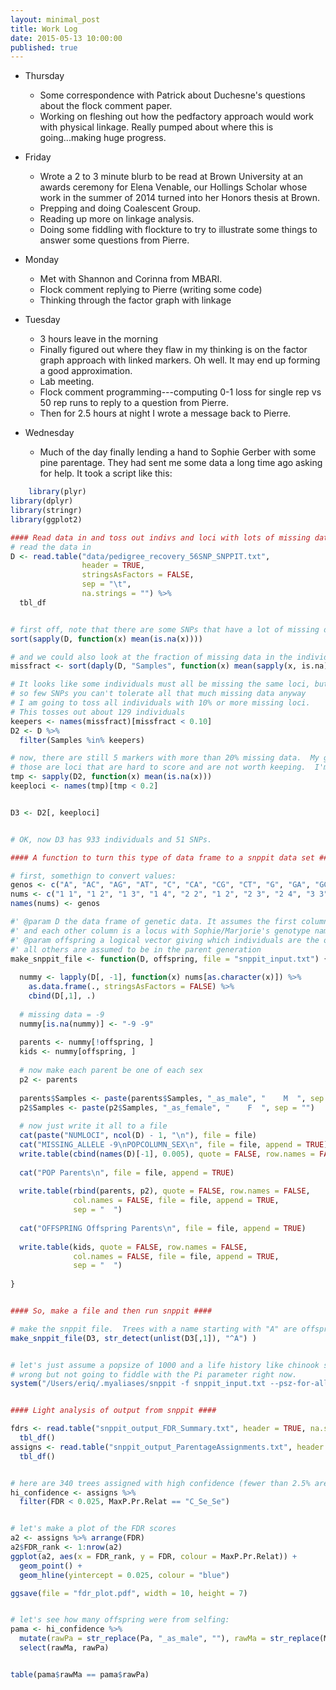 ```yaml
---
layout: minimal_post
title: Work Log
date: 2015-05-13 10:00:00 
published: true
---
```


    
    
* Thursday
    * Some correspondence with Patrick about Duchesne's questions about the flock comment paper.
    * Working on fleshing out how the pedfactory approach would work with physical linkage. Really pumped
    about where this is going...making huge progress.
    
* Friday
    * Wrote a 2 to 3  minute blurb to be read at Brown University at an awards ceremony for Elena Venable, our
    Hollings Scholar whose work in the summer of 2014 turned into her Honors thesis at Brown.
    * Prepping and doing Coalescent Group.
    * Reading up more on linkage analysis.
    * Doing some fiddling with flockture to try to illustrate some things to answer some questions from Pierre.
    

* Monday
    * Met with Shannon and Corinna from MBARI.
    * Flock comment replying to Pierre (writing some code)
    * Thinking through the factor graph with linkage
    
* Tuesday
    * 3 hours leave in the morning
    * Finally figured out where they flaw in my thinking is on the factor graph approach with linked markers.  Oh well.
    It may end up forming a good approximation.
    * Lab meeting.
    * Flock comment programming---computing 0-1 loss for single rep vs 50 rep runs to reply to a question from Pierre.
    * Then for 2.5 hours at night I wrote a message back to Pierre.
    
* Wednesday
    * Much of the day finally lending a hand to Sophie Gerber with some pine parentage.  They had sent me some data a long time ago asking for help.  It took a script like this:

```r
    library(plyr)
library(dplyr)
library(stringr)
library(ggplot2)

#### Read data in and toss out indivs and loci with lots of missing data ####
# read the data in
D <- read.table("data/pedigree_recovery_56SNP_SNPPIT.txt", 
                header = TRUE, 
                stringsAsFactors = FALSE, 
                sep = "\t",
                na.strings = "") %>%
  tbl_df


# first off, note that there are some SNPs that have a lot of missing data
sort(sapply(D, function(x) mean(is.na(x))))

# and we could also look at the fraction of missing data in the individuals
missfract <- sort(daply(D, "Samples", function(x) mean(sapply(x, is.na))))

# It looks like some individuals must all be missing the same loci, but with 
# so few SNPs you can't tolerate all that much missing data anyway
# I am going to toss all individuals with 10% or more missing loci.
# This tosses out about 129 individuals
keepers <- names(missfract)[missfract < 0.10]
D2 <- D %>%
  filter(Samples %in% keepers)

# now, there are still 5 markers with more than 20% missing data.  My guess is that
# those are loci that are hard to score and are not worth keeping.  I'm gonna toss em.
tmp <- sapply(D2, function(x) mean(is.na(x)))
keeploci <- names(tmp)[tmp < 0.2]


D3 <- D2[, keeploci]


# OK, now D3 has 933 individuals and 51 SNPs. 

#### A function to turn this type of data frame to a snppit data set ####

# first, somethign to convert values:
genos <- c("A", "AC", "AG", "AT", "C", "CA", "CG", "CT", "G", "GA", "GC", "GT", "T", "TA", "TC", "TG")
nums <- c("1 1", "1 2", "1 3", "1 4", "2 2", "1 2", "2 3", "2 4", "3 3", "1 3", "2 3", "3 4", "4 4", "1 4", "2 4", "3 4")
names(nums) <- genos

#' @param D the data frame of genetic data. It assumes the first column is the sample name
#' and each other column is a locus with Sophie/Marjorie's genotype names
#' @param offspring a logical vector giving which individuals are the offspring
#' all others are assumed to be in the parent generation
make_snppit_file <- function(D, offspring, file = "snppit_input.txt") {
  
  nummy <- lapply(D[, -1], function(x) nums[as.character(x)]) %>% 
    as.data.frame(., stringsAsFactors = FALSE) %>%
    cbind(D[,1], .)
  
  # missing data = -9
  nummy[is.na(nummy)] <- "-9 -9"
  
  parents <- nummy[!offspring, ]
  kids <- nummy[offspring, ]
  
  # now make each parent be one of each sex
  p2 <- parents
  
  parents$Samples <- paste(parents$Samples, "_as_male", "    M  ", sep = "")
  p2$Samples <- paste(p2$Samples, "_as_female", "    F  ", sep = "")
  
  # now just write it all to a file
  cat(paste("NUMLOCI", ncol(D) - 1, "\n"), file = file)
  cat("MISSING_ALLELE -9\nPOPCOLUMN_SEX\n", file = file, append = TRUE)
  write.table(cbind(names(D)[-1], 0.005), quote = FALSE, row.names = FALSE, col.names = FALSE, file = file, append = TRUE)
  
  cat("POP Parents\n", file = file, append = TRUE)
  
  write.table(rbind(parents, p2), quote = FALSE, row.names = FALSE, 
              col.names = FALSE, file = file, append = TRUE,
              sep = "  ")
  
  cat("OFFSPRING Offspring Parents\n", file = file, append = TRUE)
  
  write.table(kids, quote = FALSE, row.names = FALSE, 
              col.names = FALSE, file = file, append = TRUE,
              sep = "  ")
  
}


#### So, make a file and then run snppit ####

# make the snppit file.  Trees with a name starting with "A" are offspring.
make_snppit_file(D3, str_detect(unlist(D3[,1]), "^A") )


# let's just assume a popsize of 1000 and a life history like chinook salmon.  Clearly
# wrong but not going to fiddle with the Pi parameter right now.
system("/Users/eriq/.myaliases/snppit -f snppit_input.txt --psz-for-all 1000")


#### Light analysis of output from snppit ####

fdrs <- read.table("snppit_output_FDR_Summary.txt", header = TRUE, na.strings = "---", stringsAsFactors = FALSE) %>%
  tbl_df()
assigns <- read.table("snppit_output_ParentageAssignments.txt", header = TRUE, na.strings = "---", stringsAsFactors = FALSE) %>%
  tbl_df()


# here are 340 trees assigned with high confidence (fewer than 2.5% are expected to be incorrect)
hi_confidence <- assigns %>%
  filter(FDR < 0.025, MaxP.Pr.Relat == "C_Se_Se")


# let's make a plot of the FDR scores
a2 <- assigns %>% arrange(FDR)
a2$FDR_rank <- 1:nrow(a2)
ggplot(a2, aes(x = FDR_rank, y = FDR, colour = MaxP.Pr.Relat)) +
  geom_point() + 
  geom_hline(yintercept = 0.025, colour = "blue")

ggsave(file = "fdr_plot.pdf", width = 10, height = 7)


# let's see how many offspring were from selfing:
pama <- hi_confidence %>%
  mutate(rawPa = str_replace(Pa, "_as_male", ""), rawMa = str_replace(Ma, "_as_female", "")) %>%
  select(rawMa, rawPa)


table(pama$rawMa == pama$rawPa)
 ```